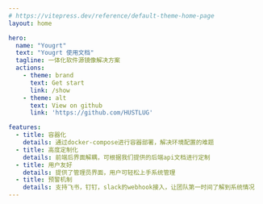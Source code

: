 ```yaml
---
# https://vitepress.dev/reference/default-theme-home-page
layout: home

hero:
  name: "Yougrt"
  text: "Yougrt 使用文档"
  tagline: 一体化软件源镜像解决方案
  actions:
    - theme: brand
      text: Get start 
      link: /show
    - theme: alt
      text: View on github 
      link: 'https://github.com/HUSTLUG'

features:
  - title: 容器化
    details: 通过docker-compose进行容器部署，解决环境配置的难题
  - title: 高度定制化
    details: 前端后界面解耦，可根据我们提供的后端api文档进行定制
  - title: 用户友好
    details: 提供了管理员界面，用户可轻松上手系统管理
  - title: 预警机制
    details: 支持飞书，钉钉，slack的webhook接入，让团队第一时间了解到系统情况
---
```


